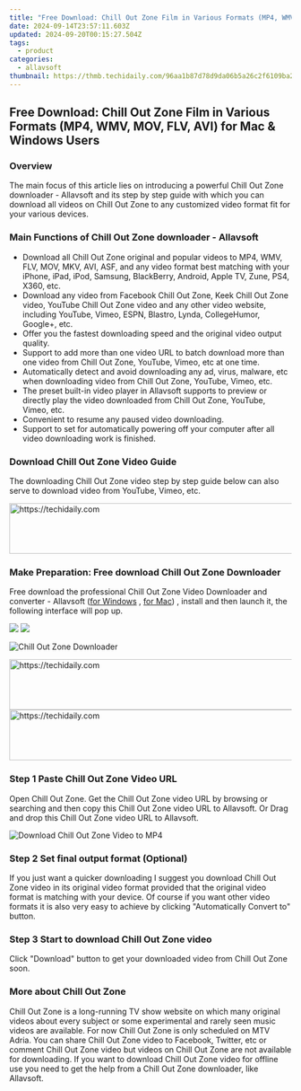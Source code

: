 ```yaml
---
title: "Free Download: Chill Out Zone Film in Various Formats (MP4, WMV, MOV, FLV, AVI) for Mac & Windows Users"
date: 2024-09-14T23:57:11.603Z
updated: 2024-09-20T00:15:27.504Z
tags:
  - product
categories:
  - allavsoft
thumbnail: https://thmb.techidaily.com/96aa1b87d78d9da06b5a26c2f6109ba265782381d85277a374a3a1037690eb16.jpg
---
```


## Free Download: Chill Out Zone Film in Various Formats (MP4, WMV, MOV, FLV, AVI) for Mac & Windows Users

### Overview

The main focus of this article lies on introducing a powerful Chill Out Zone downloader - Allavsoft and its step by step guide with which you can download all videos on Chill Out Zone to any customized video format fit for your various devices.

### Main Functions of Chill Out Zone downloader - Allavsoft

* Download all Chill Out Zone original and popular videos to MP4, WMV, FLV, MOV, MKV, AVI, ASF, and any video format best matching with your iPhone, iPad, iPod, Samsung, BlackBerry, Android, Apple TV, Zune, PS4, X360, etc.
* Download any video from Facebook Chill Out Zone, Keek Chill Out Zone video, YouTube Chill Out Zone video and any other video website, including YouTube, Vimeo, ESPN, Blastro, Lynda, CollegeHumor, Google+, etc.
* Offer you the fastest downloading speed and the original video output quality.
* Support to add more than one video URL to batch download more than one video from Chill Out Zone, YouTube, Vimeo, etc at one time.
* Automatically detect and avoid downloading any ad, virus, malware, etc when downloading video from Chill Out Zone, YouTube, Vimeo, etc.
* The preset built-in video player in Allavsoft supports to preview or directly play the video downloaded from Chill Out Zone, YouTube, Vimeo, etc.
* Convenient to resume any paused video downloading.
* Support to set for automatically powering off your computer after all video downloading work is finished.

### Download Chill Out Zone Video Guide

The downloading Chill Out Zone video step by step guide below can also serve to download video from YouTube, Vimeo, etc.

<!-- affiliate ads begin -->
<a href="https://aligracehair.sjv.io/c/5597632/1997648/19272" target="_top" id="1997648">
  <img src="//a.impactradius-go.com/display-ad/19272-1997648" border="0" alt="https://techidaily.com" width="728" height="90"/>
</a>
<img height="0" width="0" src="https://aligracehair.sjv.io/i/5597632/1997648/19272" style="position:absolute;visibility:hidden;" border="0" />
<!-- affiliate ads end -->

### Make Preparation: Free download Chill Out Zone Downloader

Free download the professional Chill Out Zone Video Downloader and converter - Allavsoft ([for Windows](https://tools.techidaily.com/allavsoft/products/) , [for Mac](https://tools.techidaily.com/allavsoft/products/)) , install and then launch it, the following interface will pop up.

[![](https://www.allavsoft.com/how-to/../images/how-to/free-download-win.jpg)](https://tools.techidaily.com/allavsoft/products/) [![](https://www.allavsoft.com/how-to/../images/how-to/free-download-mac.jpg)](https://tools.techidaily.com/allavsoft/products/)

![Chill Out Zone Downloader](https://www.allavsoft.com/how-to/../images/allavsoft/screen-shot-600.jpg)

<!-- affiliate ads begin -->
<a href="https://imp.i357552.net/c/5597632/1001453/11832" target="_top" id="1001453">
  <img src="//a.impactradius-go.com/display-ad/11832-1001453" border="0" alt="https://techidaily.com" width="728" height="90"/>
</a>
<img height="0" width="0" src="https://imp.i357552.net/i/5597632/1001453/11832" style="position:absolute;visibility:hidden;" border="0" />
<!-- affiliate ads end -->

<!-- affiliate ads begin -->
<a href="https://appsumo.8odi.net/c/5597632/2087484/7443" target="_top" id="2087484">
  <img src="//a.impactradius-go.com/display-ad/7443-2087484" border="0" alt="https://techidaily.com" width="728" height="90"/>
</a>
<img height="0" width="0" src="https://appsumo.8odi.net/i/5597632/2087484/7443" style="position:absolute;visibility:hidden;" border="0" />
<!-- affiliate ads end -->

### Step 1 Paste Chill Out Zone Video URL

Open Chill Out Zone. Get the Chill Out Zone video URL by browsing or searching and then copy this Chill Out Zone video URL to Allavsoft. Or Drag and drop this Chill Out Zone video URL to Allavsoft.

![Download Chill Out Zone Video to MP4](https://www.allavsoft.com/how-to/../images/how-to/download-rtmp-video/download-rtmp-video.jpg)

### Step 2 Set final output format (Optional)

If you just want a quicker downloading I suggest you download Chill Out Zone video in its original video format provided that the original video format is matching with your device. Of course if you want other video formats it is also very easy to achieve by clicking "Automatically Convert to" button.

### Step 3 Start to download Chill Out Zone video

Click "Download" button to get your downloaded video from Chill Out Zone soon.

### More about Chill Out Zone

Chill Out Zone is a long-running TV show website on which many original videos about every subject or some experimental and rarely seen music videos are available. For now Chill Out Zone is only scheduled on MTV Adria. You can share Chill Out Zone video to Facebook, Twitter, etc or comment Chill Out Zone video but videos on Chill Out Zone are not available for downloading. If you want to download Chill Out Zone video for offline use you need to get the help from a Chill Out Zone downloader, like Allavsoft.

<ins class="adsbygoogle"
     style="display:block"
     data-ad-format="autorelaxed"
     data-ad-client="ca-pub-7571918770474297"
     data-ad-slot="1223367746"></ins>

<ins class="adsbygoogle"
     style="display:block"
     data-ad-client="ca-pub-7571918770474297"
     data-ad-slot="8358498916"
     data-ad-format="auto"
     data-full-width-responsive="true"></ins>
